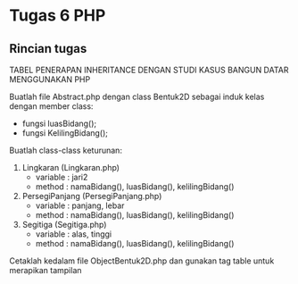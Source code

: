 # Tugas 6 PHP

## Rincian tugas
TABEL PENERAPAN INHERITANCE DENGAN STUDI KASUS BANGUN DATAR MENGGUNAKAN PHP 

Buatlah file Abstract.php dengan class Bentuk2D sebagai induk kelas dengan member class:
- fungsi luasBidang();
- fungsi KelilingBidang();

Buatlah class-class keturunan:
1.  Lingkaran (Lingkaran.php)
    - variable : jari2
    - method : namaBidang(), luasBidang(), kelilingBidang()
2. PersegiPanjang (PersegiPanjang.php)
    - variable : panjang, lebar
    - method : namaBidang(), luasBidang(), kelilingBidang()
3. Segitiga (Segitiga.php)
    - variable : alas, tinggi
    - method : namaBidang(), luasBidang(), kelilingBidang()

Cetaklah kedalam file ObjectBentuk2D.php dan gunakan tag table untuk merapikan tampilan
